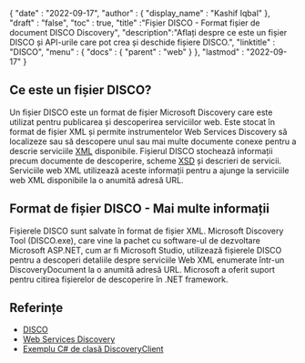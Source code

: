 {
  "date" : "2022-09-17",
  "author" : {
    "display_name" : "Kashif Iqbal"
},
  "draft" : "false",
  "toc" : true,
  "title" :"Fișier DISCO - Format fișier de document DISCO Discovery",
  "description":"Aflați despre ce este un fișier DISCO și API-urile care pot crea și deschide fișiere DISCO.",
  "linktitle" : "DISCO",
  "menu" : {
    "docs" : {
      "parent" : "web"
}
},
  "lastmod" : "2022-09-17"
}

## Ce este un fișier DISCO?

Un fișier DISCO este un format de fișier Microsoft Discovery care este utilizat pentru publicarea și descoperirea serviciilor web. Este stocat în format de fișier XML și permite instrumentelor Web Services Discovery să localizeze sau să descopere unul sau mai multe documente conexe pentru a descrie serviciile [XML](/ro/web/xml/) disponibile. Fișierul DISCO stochează informații precum documente de descoperire, scheme [XSD](/programming/xsd/) și descrieri de servicii. Serviciile web XML utilizează aceste informații pentru a ajunge la serviciile web XML disponibile la o anumită adresă URL.

## Format de fișier DISCO - Mai multe informații

Fișierele DISCO sunt salvate în format de fișier XML. Microsoft Discovery Tool (DISCO.exe), care vine la pachet cu software-ul de dezvoltare Microsoft ASP.NET, cum ar fi Microsoft Studio, utilizează fișierele DISCO pentru a descoperi detaliile despre serviciile Web XML enumerate într-un DiscoveryDocument la o anumită adresă URL. Microsoft a oferit suport pentru citirea fișierelor de descoperire în .NET framework.

## Referințe

* [DISCO](https://appsource.microsoft.com/en-us/product/office/WA104381894)
* [Web Services Discovery](https://en.wikipedia.org/wiki/Web_Services_Discovery)
* [Exemplu C# de clasă DiscoveryClient](https://learn.microsoft.com/en-us/dotnet/api/system.web.services.discovery.discoveryclientprotocol?view=netframework-4.8)

